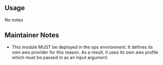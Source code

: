 ## Usage

No notes

## Maintainer Notes

- This module MUST be deployed in the ops environment. It defines its own aws provider for this reason.
  As a result, it uses its own aws profile which must be passed in as an input argument.
